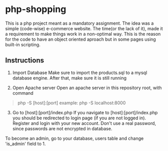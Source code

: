 # php-shopping

This is a php project meant as a mandatory assignment. The idea was a simple (code-wise) e-commerce website. The time(or the lack of it), made it a requirement to make things work in a non-optimal way. This is the reason for the code to have an object oriented aproach but in some pages using built-in scripting.

## Instructions

1. Import Database
Make sure to import the products.sql to a mysql database engine. After that, make sure it is still running

2. Open Apache server
Open an apache server in this repository root, with command 
 > php -S [host]:[port]
example:
 > php -S localhost:8000 
3. Go to [host]:[port]/index.php
If you navigate to [host]:[port]/index.php you should be redirected to login page (if you are not logged in). Register and login with your new account. Don't use a real password, since passwords are not encrypted in database.

To become an admin, go to your database, users table and change 'is_admin' field to 1.